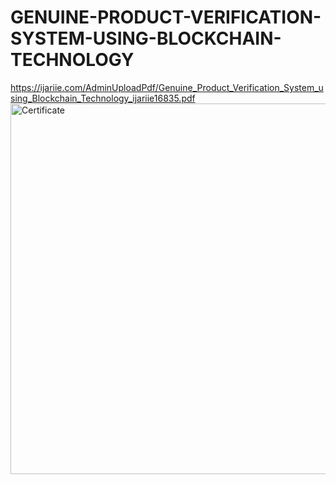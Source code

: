 # GENUINE-PRODUCT-VERIFICATION-SYSTEM-USING-BLOCKCHAIN-TECHNOLOGY
https://ijariie.com/AdminUploadPdf/Genuine_Product_Verification_System_using_Blockchain_Technology_ijariie16835.pdf
<img width="593" alt="Certificate" src="https://user-images.githubusercontent.com/121575241/223785005-f5798183-bbc6-48e2-940c-27f834cf0e6a.png">
